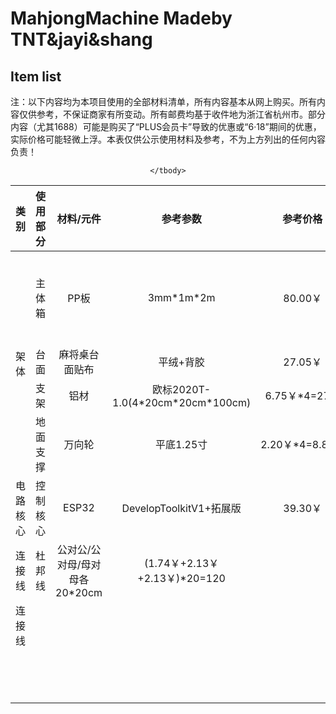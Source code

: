 # MahjongMachine Madeby TNT&jayi&shang

## Item list

注：以下内容均为本项目使用的全部材料清单，所有内容基本从网上购买。所有内容仅供参考，不保证商家有所变动。所有邮费均基于收件地为浙江省杭州市。部分内容（尤其1688）可能是购买了“PLUS会员卡”导致的优惠或“6·18”期间的优惠，实际价格可能轻微上浮。本表仅供公示使用材料及参考，不为上方列出的任何内容负责！

<center>
<table style="text-align:center">
    <thead>
        <tr> <th>类别</th> <th>使用部分</th> <th>材料/元件</th> <th>参考参数</th> <th>参考价格</th> <th>参考购买链接</th> <th>备注</th> </tr>
    </thead>
    <tbody>
        <tr> <td rowspan="4">架体</td> <td>主体箱</td> <td>PP板</td> <td>3mm*1m*2m</td> <td>80.00￥</td> <td><a href="https://qr.1688.com/s/b41Mzqjj">1688</a></td> <td>包邮；本物品不支持放驿站；不好搬运</td> </tr>
        <tr> <td>台面</td> <td>麻将桌台面贴布</td> <td>平绒+背胶</td> <td>27.05￥</td> <td><a href="https://qr.1688.com/s/zCX3Nvzb">1688</a></td> <td>包邮</td> </tr>
        <tr> <td>支架</td> <td>铝材</td> <td>欧标2020T-1.0(4*20cm*20cm*100cm)</td> <td>6.75￥*4=27￥</td> <td><a href="https://qr.1688.com/s/MNUXst1f">1688</a></td> <td>运费19￥</td> </tr>
        <tr> <td>地面支撑</td> <td>万向轮</td> <td>平底1.25寸</td> <td>2.20￥*4=8.80￥</td> <td><a href="https://qr.1688.com/s/sXLHOKps">1688</a></td> <td>运费6.5￥；有点买小了</td> </tr>
        <tr> <td rowspan="">电路核心</td> <td>控制核心</td> <td>ESP32</td> <td>DevelopToolkitV1+拓展版</td> <td>39.30￥</td> <td><a href="https://mobile.yangkeduo.com/goods2.html?ps=dtCkEpUwO9">拼多多</a></td> <td>包邮</td> </tr>
        <tr> <td>连接线</td> <td>杜邦线</td> <td>公对公/公对母/母对母各20*20cm</td> <td>(1.74￥+2.13￥+2.13￥)*20=120</td> <td></td> <td>包邮</td> </tr>
        <tr> <td>连接线</td> <td></td> <td></td> <td></td> <td></td> <td></td> </tr>
        <tr> <td></td> <td></td> <td></td> <td></td> <td></td> <td></td> </tr>
        <tr> <td></td> <td></td> <td></td> <td></td> <td></td> <td></td> </tr>
        <tr> <td></td> <td></td> <td></td> <td></td> <td></td> <td></td> </tr>
        <tr> <td></td> <td></td> <td></td> <td></td> <td></td> <td></td> </tr>
        <tr> <td></td> <td></td> <td></td> <td></td> <td></td> <td></td> </tr>
        <tr> <td></td> <td></td> <td></td> <td></td> <td></td> <td></td> </tr>
        <tr> <td></td> <td></td> <td></td> <td></td> <td></td> <td></td> </tr>
        <tr> <td></td> <td></td> <td></td> <td></td> <td></td> <td></td> </tr>
        <tr> <td></td> <td></td> <td></td> <td></td> <td></td> <td></td> </tr>
        <tr> <td></td> <td></td> <td></td> <td></td> <td></td> <td></td> </tr>
        <tr> <td></td> <td></td> <td></td> <td></td> <td></td> <td></td> </tr>
        <tr> <td></td> <td></td> <td></td> <td></td> <td></td> <td></td> </tr>
        <tr> <td></td> <td></td> <td></td> <td></td> <td></td> <td></td> </tr>
        <tr> <td></td> <td></td> <td></td> <td></td> <td></td> <td></td> </tr>
        
    </tbody>
</table>
</center>